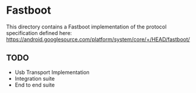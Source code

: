 # Fastboot

This directory contains a Fastboot implementation of the protocol specification defined here:
https://android.googlesource.com/platform/system/core/+/HEAD/fastboot/

## TODO

- Usb Transport Implementation
- Integration suite
- End to end suite
